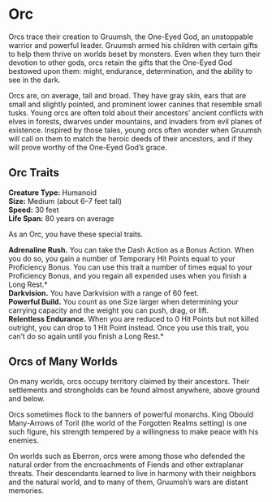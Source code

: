 # Orc

Orcs trace their creation to Gruumsh, the One-Eyed God, an unstoppable warrior and powerful leader.
Gruumsh armed his children with certain gifts to help them thrive on worlds beset by monsters.
Even when they turn their devotion to other gods, orcs retain the gifts that the One-Eyed God bestowed upon them: might, endurance, determination, and the ability to see in the dark.

Orcs are, on average, tall and broad.
They have gray skin, ears that are small and slightly pointed, and prominent lower canines that resemble small tusks.
Young orcs are often told about their ancestors’ ancient conflicts with elves in forests, dwarves under mountains, and invaders from evil planes of existence.
Inspired by those tales, young orcs often wonder when Gruumsh will call on them to match the heroic deeds of their ancestors, and if they will prove worthy of the One-Eyed God’s grace.

## Orc Traits

**Creature Type:** Humanoid  
**Size:** Medium (about 6–7 feet tall)  
**Speed:** 30 feet  
**Life Span:** 80 years on average  

As an Orc, you have these special traits.

**Adrenaline Rush.** You can take the Dash Action as a Bonus Action.
When you do so, you gain a number of Temporary Hit Points equal to your Proficiency Bonus.
You can use this trait a number of times equal to your Proficiency Bonus, and you regain all expended uses when you finish a Long Rest.*  
**Darkvision.** You have Darkvision with a range of 60 feet.  
**Powerful Build.** You count as one Size larger when determining your carrying capacity and the weight you can push, drag, or lift.  
**Relentless Endurance.** When you are reduced to 0 Hit Points but not killed outright, you can drop to 1 Hit Point instead.
Once you use this trait, you can’t do so again until you finish a Long Rest.*

## Orcs of Many Worlds

On many worlds, orcs occupy territory claimed by their ancestors.
Their settlements and strongholds can be found almost anywhere, above ground and below.

Orcs sometimes flock to the banners of powerful monarchs.
King Obould Many-Arrows of Toril (the world of the Forgotten Realms setting) is one such figure, his strength tempered by a willingness to make peace with his enemies.

On worlds such as Eberron, orcs were among those who defended the natural order from the encroachments of Fiends and other extraplanar threats.
Their descendants learned to live in harmony with their neighbors and the natural world, and to many of them, Gruumsh’s wars are distant memories.
